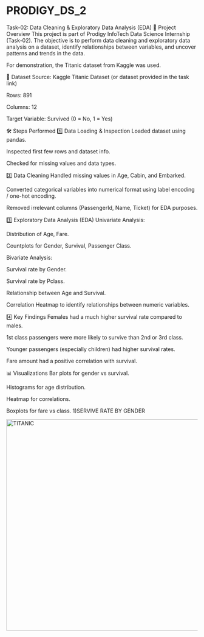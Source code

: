 # PRODIGY_DS_2
Task-02: Data Cleaning & Exploratory Data Analysis (EDA)
📌 Project Overview
This project is part of Prodigy InfoTech Data Science Internship (Task-02).
The objective is to perform data cleaning and exploratory data analysis on a dataset, identify relationships between variables, and uncover patterns and trends in the data.

For demonstration, the Titanic dataset from Kaggle was used.

📂 Dataset
Source: Kaggle Titanic Dataset (or dataset provided in the task link)

Rows: 891

Columns: 12

Target Variable: Survived (0 = No, 1 = Yes)

🛠 Steps Performed
1️⃣ Data Loading & Inspection
Loaded dataset using pandas.

Inspected first few rows and dataset info.

Checked for missing values and data types.

2️⃣ Data Cleaning
Handled missing values in Age, Cabin, and Embarked.

Converted categorical variables into numerical format using label encoding / one-hot encoding.

Removed irrelevant columns (PassengerId, Name, Ticket) for EDA purposes.

3️⃣ Exploratory Data Analysis (EDA)
Univariate Analysis:

Distribution of Age, Fare.

Countplots for Gender, Survival, Passenger Class.

Bivariate Analysis:

Survival rate by Gender.

Survival rate by Pclass.

Relationship between Age and Survival.

Correlation Heatmap to identify relationships between numeric variables.

4️⃣ Key Findings
Females had a much higher survival rate compared to males.

1st class passengers were more likely to survive than 2nd or 3rd class.

Younger passengers (especially children) had higher survival rates.

Fare amount had a positive correlation with survival.

📊 Visualizations
Bar plots for gender vs survival.

Histograms for age distribution.

Heatmap for correlations.

Boxplots for fare vs class.
1)SERVIVE RATE BY GENDER

<img width="705" height="556" alt="TITANIC" src="https://github.com/user-attachments/assets/0261c00c-a8f4-47b4-8d15-9d3c388cb65d" />

